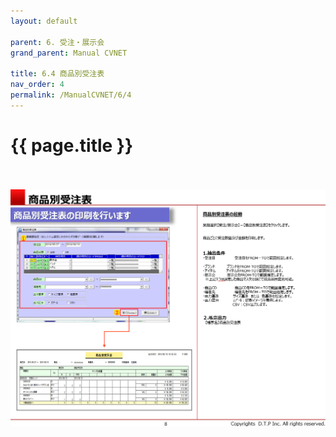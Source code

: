 ```yaml
---
layout: default

parent: 6. 受注・展示会
grand_parent: Manual CVNET

title: 6.4 商品別受注表
nav_order: 4
permalink: /ManualCVNET/6/4
---
```


# {{ page.title }} <br/><br/>

<a href="/img/Jyucyutenjikai/J9.PNG" target="_blank">
<img src="/img/Jyucyutenjikai/J9.PNG" alt="login image"></a>


